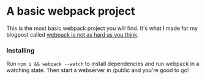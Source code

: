 # A basic webpack project

This is the most basic webpack project you will find. It's what I made for my blogpost called [webpack is not as hard as you think](http://jilles.me/webpack-is-not-that-complicated/).


### Installing

Run `npm i && webpack --watch` to install dependencies and run webpack in a watching state. Then start a webserver in /public and you're good to go!

